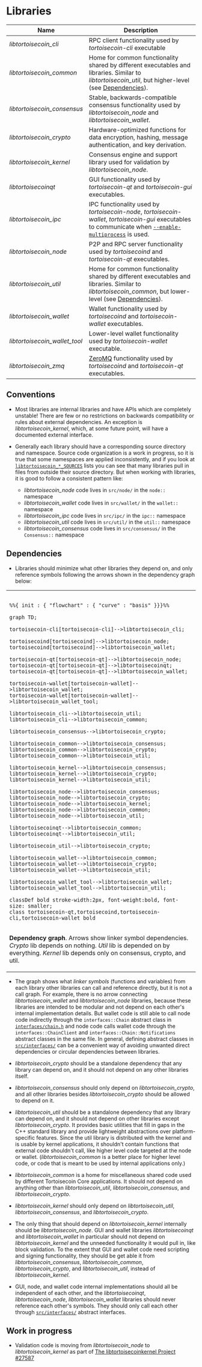 # Libraries

| Name                     | Description |
|--------------------------|-------------|
| *libtortoisecoin_cli*         | RPC client functionality used by *tortoisecoin-cli* executable |
| *libtortoisecoin_common*      | Home for common functionality shared by different executables and libraries. Similar to *libtortoisecoin_util*, but higher-level (see [Dependencies](#dependencies)). |
| *libtortoisecoin_consensus*   | Stable, backwards-compatible consensus functionality used by *libtortoisecoin_node* and *libtortoisecoin_wallet*. |
| *libtortoisecoin_crypto*      | Hardware-optimized functions for data encryption, hashing, message authentication, and key derivation. |
| *libtortoisecoin_kernel*      | Consensus engine and support library used for validation by *libtortoisecoin_node*. |
| *libtortoisecoinqt*           | GUI functionality used by *tortoisecoin-qt* and *tortoisecoin-gui* executables. |
| *libtortoisecoin_ipc*         | IPC functionality used by *tortoisecoin-node*, *tortoisecoin-wallet*, *tortoisecoin-gui* executables to communicate when [`--enable-multiprocess`](multiprocess.md) is used. |
| *libtortoisecoin_node*        | P2P and RPC server functionality used by *tortoisecoind* and *tortoisecoin-qt* executables. |
| *libtortoisecoin_util*        | Home for common functionality shared by different executables and libraries. Similar to *libtortoisecoin_common*, but lower-level (see [Dependencies](#dependencies)). |
| *libtortoisecoin_wallet*      | Wallet functionality used by *tortoisecoind* and *tortoisecoin-wallet* executables. |
| *libtortoisecoin_wallet_tool* | Lower-level wallet functionality used by *tortoisecoin-wallet* executable. |
| *libtortoisecoin_zmq*         | [ZeroMQ](../zmq.md) functionality used by *tortoisecoind* and *tortoisecoin-qt* executables. |

## Conventions

- Most libraries are internal libraries and have APIs which are completely unstable! There are few or no restrictions on backwards compatibility or rules about external dependencies. An exception is *libtortoisecoin_kernel*, which, at some future point, will have a documented external interface.

- Generally each library should have a corresponding source directory and namespace. Source code organization is a work in progress, so it is true that some namespaces are applied inconsistently, and if you look at [`libtortoisecoin_*_SOURCES`](../../src/Makefile.am) lists you can see that many libraries pull in files from outside their source directory. But when working with libraries, it is good to follow a consistent pattern like:

  - *libtortoisecoin_node* code lives in `src/node/` in the `node::` namespace
  - *libtortoisecoin_wallet* code lives in `src/wallet/` in the `wallet::` namespace
  - *libtortoisecoin_ipc* code lives in `src/ipc/` in the `ipc::` namespace
  - *libtortoisecoin_util* code lives in `src/util/` in the `util::` namespace
  - *libtortoisecoin_consensus* code lives in `src/consensus/` in the `Consensus::` namespace

## Dependencies

- Libraries should minimize what other libraries they depend on, and only reference symbols following the arrows shown in the dependency graph below:

<table><tr><td>

```mermaid

%%{ init : { "flowchart" : { "curve" : "basis" }}}%%

graph TD;

tortoisecoin-cli[tortoisecoin-cli]-->libtortoisecoin_cli;

tortoisecoind[tortoisecoind]-->libtortoisecoin_node;
tortoisecoind[tortoisecoind]-->libtortoisecoin_wallet;

tortoisecoin-qt[tortoisecoin-qt]-->libtortoisecoin_node;
tortoisecoin-qt[tortoisecoin-qt]-->libtortoisecoinqt;
tortoisecoin-qt[tortoisecoin-qt]-->libtortoisecoin_wallet;

tortoisecoin-wallet[tortoisecoin-wallet]-->libtortoisecoin_wallet;
tortoisecoin-wallet[tortoisecoin-wallet]-->libtortoisecoin_wallet_tool;

libtortoisecoin_cli-->libtortoisecoin_util;
libtortoisecoin_cli-->libtortoisecoin_common;

libtortoisecoin_consensus-->libtortoisecoin_crypto;

libtortoisecoin_common-->libtortoisecoin_consensus;
libtortoisecoin_common-->libtortoisecoin_crypto;
libtortoisecoin_common-->libtortoisecoin_util;

libtortoisecoin_kernel-->libtortoisecoin_consensus;
libtortoisecoin_kernel-->libtortoisecoin_crypto;
libtortoisecoin_kernel-->libtortoisecoin_util;

libtortoisecoin_node-->libtortoisecoin_consensus;
libtortoisecoin_node-->libtortoisecoin_crypto;
libtortoisecoin_node-->libtortoisecoin_kernel;
libtortoisecoin_node-->libtortoisecoin_common;
libtortoisecoin_node-->libtortoisecoin_util;

libtortoisecoinqt-->libtortoisecoin_common;
libtortoisecoinqt-->libtortoisecoin_util;

libtortoisecoin_util-->libtortoisecoin_crypto;

libtortoisecoin_wallet-->libtortoisecoin_common;
libtortoisecoin_wallet-->libtortoisecoin_crypto;
libtortoisecoin_wallet-->libtortoisecoin_util;

libtortoisecoin_wallet_tool-->libtortoisecoin_wallet;
libtortoisecoin_wallet_tool-->libtortoisecoin_util;

classDef bold stroke-width:2px, font-weight:bold, font-size: smaller;
class tortoisecoin-qt,tortoisecoind,tortoisecoin-cli,tortoisecoin-wallet bold
```
</td></tr><tr><td>

**Dependency graph**. Arrows show linker symbol dependencies. *Crypto* lib depends on nothing. *Util* lib is depended on by everything. *Kernel* lib depends only on consensus, crypto, and util.

</td></tr></table>

- The graph shows what _linker symbols_ (functions and variables) from each library other libraries can call and reference directly, but it is not a call graph. For example, there is no arrow connecting *libtortoisecoin_wallet* and *libtortoisecoin_node* libraries, because these libraries are intended to be modular and not depend on each other's internal implementation details. But wallet code is still able to call node code indirectly through the `interfaces::Chain` abstract class in [`interfaces/chain.h`](../../src/interfaces/chain.h) and node code calls wallet code through the `interfaces::ChainClient` and `interfaces::Chain::Notifications` abstract classes in the same file. In general, defining abstract classes in [`src/interfaces/`](../../src/interfaces/) can be a convenient way of avoiding unwanted direct dependencies or circular dependencies between libraries.

- *libtortoisecoin_crypto* should be a standalone dependency that any library can depend on, and it should not depend on any other libraries itself.

- *libtortoisecoin_consensus* should only depend on *libtortoisecoin_crypto*, and all other libraries besides *libtortoisecoin_crypto* should be allowed to depend on it.

- *libtortoisecoin_util* should be a standalone dependency that any library can depend on, and it should not depend on other libraries except *libtortoisecoin_crypto*. It provides basic utilities that fill in gaps in the C++ standard library and provide lightweight abstractions over platform-specific features. Since the util library is distributed with the kernel and is usable by kernel applications, it shouldn't contain functions that external code shouldn't call, like higher level code targeted at the node or wallet. (*libtortoisecoin_common* is a better place for higher level code, or code that is meant to be used by internal applications only.)

- *libtortoisecoin_common* is a home for miscellaneous shared code used by different Tortoisecoin Core applications. It should not depend on anything other than *libtortoisecoin_util*, *libtortoisecoin_consensus*, and *libtortoisecoin_crypto*.

- *libtortoisecoin_kernel* should only depend on *libtortoisecoin_util*, *libtortoisecoin_consensus*, and *libtortoisecoin_crypto*.

- The only thing that should depend on *libtortoisecoin_kernel* internally should be *libtortoisecoin_node*. GUI and wallet libraries *libtortoisecoinqt* and *libtortoisecoin_wallet* in particular should not depend on *libtortoisecoin_kernel* and the unneeded functionality it would pull in, like block validation. To the extent that GUI and wallet code need scripting and signing functionality, they should be get able it from *libtortoisecoin_consensus*, *libtortoisecoin_common*, *libtortoisecoin_crypto*, and *libtortoisecoin_util*, instead of *libtortoisecoin_kernel*.

- GUI, node, and wallet code internal implementations should all be independent of each other, and the *libtortoisecoinqt*, *libtortoisecoin_node*, *libtortoisecoin_wallet* libraries should never reference each other's symbols. They should only call each other through [`src/interfaces/`](../../src/interfaces/) abstract interfaces.

## Work in progress

- Validation code is moving from *libtortoisecoin_node* to *libtortoisecoin_kernel* as part of [The libtortoisecoinkernel Project #27587](https://github.com/tortoisecoin/tortoisecoin/issues/27587)
